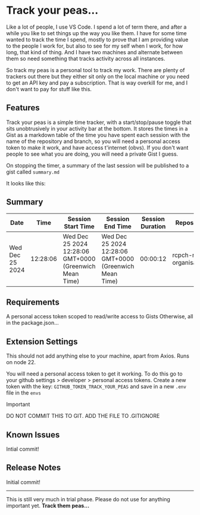 # Track your peas...

Like a lot of people, I use VS Code. I spend a lot of term there, and after a while you like to set things up the way you like them. I have for some time wanted to track the time I spend, mostly to prove that I am providing value to the people I work for, but also to see for my self when I work, for how long, that kind of thing. And I have two machines and alternate between them so need something that tracks activity across all instances.

So track my peas is a personal tool to track my work. There are plenty of trackers out there but they either sit only on the local machine or you need to get an API key and pay a subscription. That is way overkill for me, and I don't want to pay for stuff like this. 

## Features

Track your peas is a simple time tracker, with a start/stop/pause toggle that sits unobtrusively in your activity bar at the bottom. It stores the times in a Gist as a markdown table of the time you have spent each session with the name of the repository and branch, so you will need a personal access token to make it work, and have access t'internet (obvs). If you don't want people to see what you are doing, you will need a private Gist I guess.

On stopping the timer, a summary of the last session will be published to a gist called `summary.md`

It looks like this:

## Summary

| Date       | Time       | Session Start Time | Session End Time | Session Duration | Repository | Branch     |
|------------|------------|--------------------|------------------|------------------|------------|------------|
| Wed Dec 25 2024    | 12:28:06    | Wed Dec 25 2024 12:28:06 GMT+0000 (Greenwich Mean Time)       | Wed Dec 25 2024 12:28:06 GMT+0000 (Greenwich Mean Time)       | 00:00:12   | rcpch-nhs-organisations| live |

## Requirements

A personal access token scoped to read/write access to Gists
Otherwise, all in the package.json...

## Extension Settings

This should not add anything else to your machine, apart from Axios. Runs on node 22.

You will need a personal access token to get it working. To do this go to your github settings > developer > personal access tokens. Create a new token with the key: `GITHUB_TOKEN_TRACK_YOUR_PEAS` and save in a new `.env` file in the `envs`

> [!IMPORTANT]
> DO NOT COMMIT THIS TO GIT. ADD THE FILE TO .GITIGNORE

## Known Issues

Intial commit!

## Release Notes

Initial commit!

---

This is still very much in trial phase. Please do not use for anything important yet.
**Track them peas...**
